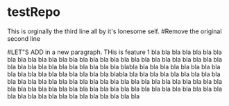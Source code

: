 # testRepo
This is orginally the third line all by it's lonesome self.
#Remove the original second line

#LET"S ADD in a new paragraph.  THis is feature 1
bla bla bla bla bla bla bla bla bla bla bla bla bla bla bla 
bla bla bla bla bla bla bla bla bla bla bla bla bla bla bla bla bla bla bla bla 
bla bla bla bla blabla bla bla bla bla 
bla bla bla bla bla bla bla bla bla bla 
bla bla bla bla blabla bla bla bla bla bla bla bla bla bla bla bla bla bla bla 
bla bla bla bla bla bla bla bla bla bla
bla bla bla bla bla
bla bla bla bla bla
bla bla bla bla bla
bla bla bla bla bla
 bla bla bla bla bla bla bla bla bla bla bla bla bla bla bla bla bla bla bla bla